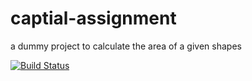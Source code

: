 # captial-assignment
a dummy project to calculate the area of a given shapes

[![Build Status](https://travis-ci.com/HITimran/captial-assignment.svg?branch=master)](https://travis-ci.com/HITimran/captial-assignment)
